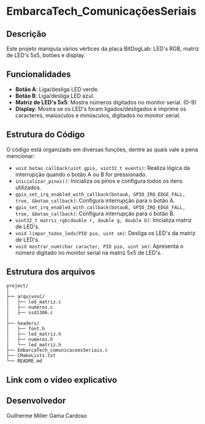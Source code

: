 # EmbarcaTech_ComunicaçõesSeriais

## Descrição
Este projeto manipula vários vértices da placa BitDogLab: LED's RGB, matriz de LED's 5x5, botões e display.

## Funcionalidades
- **Botão A**: Liga/desliga LED verde.
- **Botão B**: Liga/desliga LED azul.
- **Matriz de LED's 5x5**: Mostra números digitados no monitor serial. (0-9)
- **Display**: Mostra se os LED's foram ligados/desligados e imprime os caracteres, maiúsculos e minúsculos, digitados no monitor serial.

## Estrutura do Código
O código está organizado em diversas funções, dentre as quais vale a pena mencionar:

- `void botao_callback(uint gpio, uint32_t events)`: Realiza lógica da interrupção quando o botão A ou B for pressionado.
- `inicializar_pinos()`: Inicializa os pinos e configura todos os itens utilizados.
- `gpio_set_irq_enabled_with_callback(botaoA, GPIO_IRQ_EDGE_FALL, true, &botao_callback)`: Configura interrupção para o botão A.
- `gpio_set_irq_enabled_with_callback(botaoB, GPIO_IRQ_EDGE_FALL, true, &botao_callback)`: Configura interrupção para o botão B.
- `uint32_t matriz_rgb(double r, double g, double b)`: Inicializa matriz de LED's.
- `void limpar_todos_leds(PIO pio, uint sm)`: Desliga os LED's da matriz de LED's.
- `void mostrar_num(char caracter, PIO pio, uint sm)`: Apresenta o número digitado no monitor serial na matriz 5x5 de LED's.

## Estrutura dos arquivos
```
project/
│
├── arquivosC/
│   ├── led_matriz.c
│   ├── numeros.c
│   ├── ssd1306.c
│
├── headers/
│   ├── font.h
│   ├── led_matriz.h
│   ├── numeros.h
│   └── led_matriz.h
├── EmbarcaTech_comunicacoesSeriais.c
├── CMakeLists.txt
└── README.md
```

## Link com o vídeo explicativo

## Desenvolvedor
Guilherme Miller Gama Cardoso